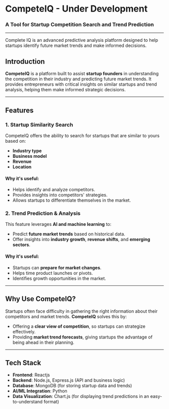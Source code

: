 # **CompeteIQ** - Under Development
### A Tool for Startup Competition Search and Trend Prediction
---
Complete IQ is an advanced predictive analysis platform designed to help startups identify future market trends and make informed decisions.

## **Introduction**
**CompeteIQ** is a platform built to assist **startup founders** in understanding the competition in their industry and predicting future market trends. It provides entrepreneurs with critical insights on similar startups and trend analysis, helping them make informed strategic decisions.

---

## **Features**

### **1. Startup Similarity Search**
CompeteIQ offers the ability to search for startups that are similar to yours based on:
- **Industry type**
- **Business model**
- **Revenue**
- **Location**

#### **Why it's useful:**
- Helps identify and analyze competitors.
- Provides insights into competitors' strategies.
- Allows startups to differentiate themselves in the market.

### **2. Trend Prediction & Analysis**
This feature leverages **AI and machine learning** to:
- Predict **future market trends** based on historical data.
- Offer insights into **industry growth**, **revenue shifts**, and **emerging sectors**.

#### **Why it's useful:**
- Startups can **prepare for market changes**.
- Helps time product launches or pivots.
- Identifies growth opportunities in the market.

---

## **Why Use CompeteIQ?**
Startups often face difficulty in gathering the right information about their competitors and market trends. **CompeteIQ** solves this by:
- Offering a **clear view of competition**, so startups can strategize effectively.
- Providing **market trend forecasts**, giving startups the advantage of being ahead in their planning.

---

## **Tech Stack**

- **Frontend**: Reactjs
- **Backend**: Node.js, Express.js (API and business logic)
- **Database**: MongoDB (for storing startup data and trends)
- **AI/ML Integration**: Python
- **Data Visualization**: Chart.js (for displaying trend predictions in an easy-to-understand format)

